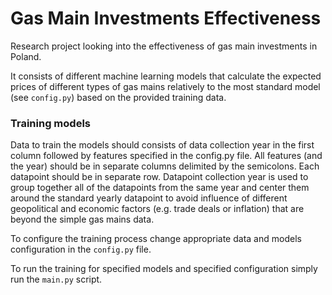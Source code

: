 # Gas Main Investments Effectiveness
Research project looking into the effectiveness of gas main investments in Poland. 

It consists of different machine learning models that calculate the expected prices of different types of gas mains
relatively to the most standard model (see `config.py`) based on the provided training data.

### Training models
Data to train the models should consists of data collection year in the first column followed by features specified in 
the config.py file. All features (and the year) should be in separate columns delimited by the semicolons. Each 
datapoint should be in separate row. Datapoint collection year is used to group together all of the datapoints 
from the same year and center them around the standard yearly datapoint to avoid influence of different geopolitical 
and economic factors (e.g. trade deals or inflation) that are beyond the simple gas mains data.

To configure the training process change appropriate data and models configuration in the `config.py` file.

To run the training for specified models and specified configuration simply run the `main.py` script.